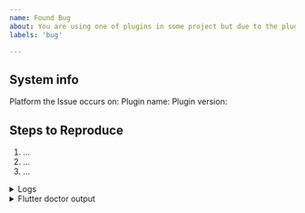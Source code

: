 ```yaml
---
name: Found Bug
about: You are using one of plugins in some project but due to the plugin the application is crashing or throws an exception, the plugin is buggy, or something looks wrong.
labels: 'bug'

---
```


<!-- Thank you for using PlusPlugins!

     If you are looking for support, please check out our documentation
     or consider asking a question on Stack Overflow:
      * https://plus.fluttercommunity.dev/docs/overview

     If you have found a bug or if our documentation doesn't have an answer
     to what you're looking for, then fill our the template below.
-->

## System info

Platform the Issue occurs on:
Plugin name:
Plugin version:

## Steps to Reproduce

<!--
     Please tell us exactly how to reproduce the problem you are running into.

     Please attach a small application (ideally just one main.dart file) that
     reproduces the problem. You could use https://gist.github.com/ for this.

     If the problem is with your application's rendering, then please attach
     a screenshot and explain what the problem is.
-->

1. ...
2. ...
3. ...

<details>
<summary>Logs</summary>

<!--
      Run your application with `flutter run --verbose` and attach all the
      log output below between the lines with the backticks. If there is an
      exception, please see if the error message includes enough information
      to explain how to solve the issue.
-->

```dart
```

</details>

<details>
<summary>Flutter doctor output</summary>

<!-- Paste the output of running `flutter doctor -v` here. -->

```
```

</details>

